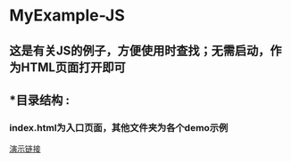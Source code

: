 # MyExample-JS
## 这是有关JS的例子，方便使用时查找；无需启动，作为HTML页面打开即可
## *目录结构 :
### index.html为入口页面，其他文件夹为各个demo示例
[演示链接](https://livwei.github.io/MyExample-JS/)

